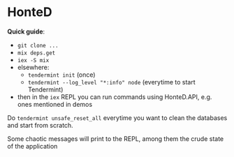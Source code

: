 # HonteD

**Quick guide**:

  - `git clone ...`
  - `mix deps.get`
  - `iex -S mix`
  - elsewhere:
    - `tendermint init` (once)
    - `tendermint --log_level "*:info" node` (everytime to start Tendermint)
  - then in the `iex` REPL you can run commands using HonteD.API, e.g. ones mentioned in demos


Do `tendermint unsafe_reset_all` everytime you want to clean the databases and start from scratch.

Some chaotic messages will print to the REPL, among them the crude state of the application
